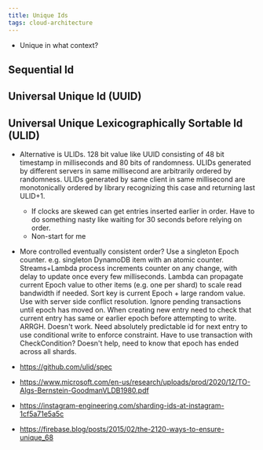 ```yaml
---
title: Unique Ids
tags: cloud-architecture
---
```


* Unique in what context?

## Sequential Id

## Universal Unique Id (UUID)

## Universal Unique Lexicographically Sortable Id (ULID)

* Alternative is ULIDs. 128 bit value like UUID consisting of 48 bit timestamp in milliseconds and 80 bits of randomness. ULIDs generated by different servers in same millisecond are arbitrarily ordered by randomness. ULIDs generated by same client in same millisecond are monotonically ordered by library recognizing this case and returning last ULID+1.
  * If clocks are skewed can get entries inserted earlier in order. Have to do something nasty like waiting for 30 seconds before relying on order.
  * Non-start for me
* More controlled eventually consistent order? Use a singleton Epoch counter. e.g. singleton DynamoDB item with an atomic counter. Streams+Lambda process increments counter on any change, with delay to update once every few milliseconds. Lambda can propagate current Epoch value to other items (e.g. one per shard) to scale read bandwidth if needed. Sort key is current Epoch + large random value. Use with server side conflict resolution. Ignore pending transactions until epoch has moved on. When creating new entry need to check that current entry has same or earlier epoch before attempting to write. ARRGH. Doesn't work. Need absolutely predictable id for next entry to use conditional write to enforce constraint. Have to use transaction with CheckCondition? Doesn't help, need to know that epoch has ended across all shards. 

* https://github.com/ulid/spec
* https://www.microsoft.com/en-us/research/uploads/prod/2020/12/TO-Algs-Bernstein-GoodmanVLDB1980.pdf
* https://instagram-engineering.com/sharding-ids-at-instagram-1cf5a71e5a5c
* https://firebase.blog/posts/2015/02/the-2120-ways-to-ensure-unique_68
